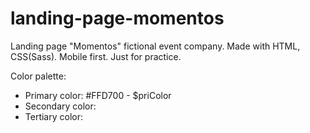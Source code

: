 # landing-page-momentos
Landing page "Momentos" fictional event company. Made with HTML, CSS(Sass). Mobile first. Just for practice.

Color palette: 
- Primary color: #FFD700 - $priColor
- Secondary color: 
- Tertiary color:
